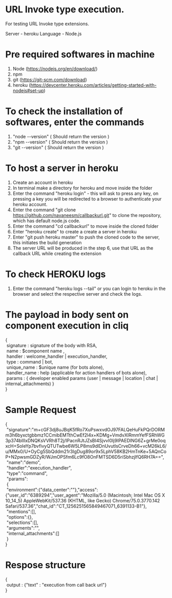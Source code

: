 # URL Invoke type execution.
For testing URL Invoke type extensions.

Server - heroku
Language - Node.js


# Pre required softwares in machine 
1. Node (https://nodejs.org/en/download/)
2. npm	
3. git (https://git-scm.com/download)
4. heroku (https://devcenter.heroku.com/articles/getting-started-with-nodejs#set-up)

# To check the installation of softwares, enter the commands
1. "node --version"     ( Should return the version )
2. "npm --version"      ( Should return the version )
3. "git --version"      ( Should return the version )

# To host a server in heroku
1. Create an account in heroku
2. In terminal make a directory for heroku and move inside the folder
3. Enter the command "heroku login" - this will ask to press any key, 
on pressing a key you will be redirected to a browser to authenticate your heroku account.
4. Enter the command "git clone https://github.com/navaneesm/callbackurl.git" to clone the repository, 
which has default node.js code.
5. Enter the command "cd callbackurl" to move inside the cloned folder
6. Enter "heroku create" to create a create a server in heroku
7. Enter "git push heroku master" to push the cloned code to the server, this initiates the build generation
8. The server URL will be produced in the step 6, use that URL as the callback URL while creating the extension

# To check HEROKU logs 
1. Enter the command "heroku logs --tail" or you can login to heroku in the browser and select the respective server and check the logs.

# The payload in body sent on component execution in cliq 
{<br/>
	&nbsp;signature : signature of the body with RSA,<br/>
	&nbsp;name : $component name ,<br/>
	&nbsp;handler : welcome_handler | execution_handler,<br/>
	&nbsp;type : command | bot,<br/>
	&nbsp;unique_name : $unique name (for bots alone),<br/>
	&nbsp;handler_name : help (applicable for action handlers of bots alone),<br/>
	&nbsp;params : { developer enabled params (user | message | location | chat | internal_attachments) }<br/>
}<br/>

# Sample Request
{<br/>
	&nbsp;"signature":"m+cGF3dj8uJBqK5fRo7XuPswxvdOJ97FALQeHuFkPQrDORMm3h6byxctgbbmz1CCmibEMTthCwEf2l4x+KDMg+VmdvXIRmmYefFSRhWG3p374bIIIxDNQKsVVRh8T2j/IPacnRJtJZsBI4SjvvI0Ij9IPAEDlNG6Z+grMe0oqxcH+SoIeYp7bvfivyQTUTwbe6W5LP8ms9dIDnUvutlsCrveDh66+vcM26kL6/u/MMx0/U+OyCg5SbQddm21r3IgDug89or9x5LphV58KB2HmTnKe+5AQnCoP+N2pwsmGDZyR/WJmOPSfm6Lc9fO8OnFMTSD6D5riSbhzjlfQ6RH7A==",<br/>
	&nbsp;"name":"demo",<br/>
	&nbsp;"handler":"execution_handler",<br/>
	&nbsp;"type":"command",<br/>
	&nbsp;"params":<br/>
	&nbsp;{<br/>
		&nbsp;"environment":{"data_center":""},"access":{"user_id":"6389294","user_agent":"Mozilla/5.0 (Macintosh; Intel Mac OS X 10_14_5) AppleWebKit/537.36 (KHTML, like Gecko) Chrome/75.0.3770.142 Safari/537.36","chat_id":"CT_1256251565849467071_6391133-B1"},<br/>
		&nbsp;"mentions":[],<br/>
		&nbsp;"options":{},<br/>
		&nbsp;"selections":[],<br/>
		&nbsp;"arguments":"",<br/>
		&nbsp;"internal_attachments":[]<br/>
	&nbsp;}<br/>
}<br/>

# Respose structure 
{<br/>
	&nbsp;output : {"text" : "execution from call back url"}<br/>
}<br/>
